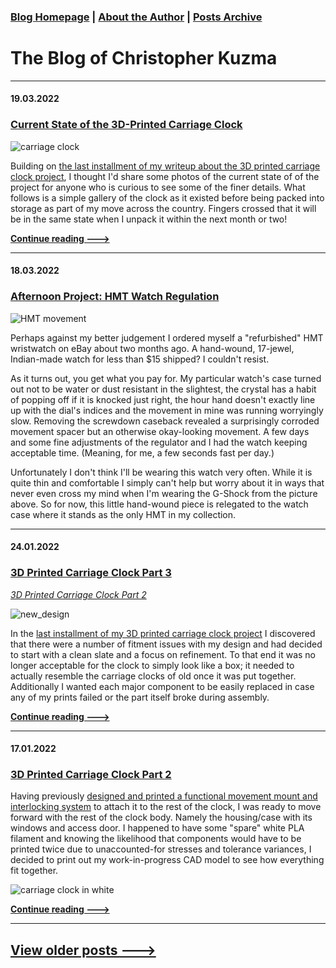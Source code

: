 ### [Blog Homepage](https://github.com/ckuzma/blog) | [About the Author](https://ckuzma.github.io/) | [Posts Archive](/posts)
# The Blog of Christopher Kuzma

----

#### 19.03.2022
### [Current State of the 3D-Printed Carriage Clock](./posts/2022/2022-03-19-carriage-clock-currently.md)

![carriage clock](./posts/2022/media/carriage_clock/IMG_3110.jpeg)

Building on [the last installment of my writeup about the 3D printed carriage clock project](./posts/2022/2022-01-24-carriage-clock-pt3.md), I thought I'd share some photos of the current state of of the project for anyone who is curious to see some of the finer details.  What follows is a simple gallery of the clock as it existed before being packed into storage as part of my move across the country.  Fingers crossed that it will be in the same state when I unpack it within the next month or two!

**[Continue reading --->](./posts/2022/2022-03-19-carriage-clock-currently.md)**

----

#### 18.03.2022
### [Afternoon Project: HMT Watch Regulation](posts/2022/2022-03-18-hmt-tuning.md)

![HMT movement](posts/2022/media/hmt_watch/hmt01.gif)

Perhaps against my better judgement I ordered myself a "refurbished" HMT wristwatch on eBay about two months ago.  A hand-wound, 17-jewel, Indian-made watch for less than $15 shipped?  I couldn't resist.

As it turns out, you get what you pay for.  My particular watch's case turned out not to be water or dust resistant in the slightest, the crystal has a habit of popping off if it is knocked just right, the hour hand doesn't exactly line up with the dial's indices and the movement in mine was running worryingly slow.  Removing the screwdown caseback revealed a surprisingly corroded movement spacer but an otherwise okay-looking movement.  A few days and some fine adjustments of the regulator and I had the watch keeping acceptable time.  (Meaning, for me, a few seconds fast per day.)

Unfortunately I don't think I'll be wearing this watch very often.  While it is quite thin and comfortable I simply can't help but worry about it in ways that never even cross my mind when I'm wearing the G-Shock from the picture above.  So for now, this little hand-wound piece is relegated to the watch case where it stands as the only HMT in my collection.

----

#### 24.01.2022
### [3D Printed Carriage Clock Part 3](posts/2022/2022-01-24-carriage-clock-pt3.md)

[_3D Printed Carriage Clock Part 2_](posts/2022/2022-01-17-carriage-clock-pt2.md)

![new_design](posts/2022/media/carriage_clock/IMG_3102.png)


In the [last installment of my 3D printed carriage clock project](posts/2022/2022-01-17-carriage-clock-pt2.md) I discovered that there were a number of fitment issues with my design and had decided to start with a clean slate and a focus on refinement.  To that end it was no longer acceptable for the clock to simply look like a box; it needed to actually resemble the carriage clocks of old once it was put together.  Additionally I wanted each major component to be easily replaced in case any of my prints failed or the part itself broke during assembly.

**[Continue reading --->](posts/2022/2022-01-24-carriage-clock-pt3.md)**

----

#### 17.01.2022
### [3D Printed Carriage Clock Part 2](posts/2022/2022-01-17-carriage-clock-pt2.md)

Having previously [designed and printed a functional movement mount and interlocking system](posts/2022/2022-01-16-carriage-clock-pt1.md) to attach it to the rest of the clock, I was ready to move forward with the rest of the clock body.  Namely the housing/case with its windows and access door.  I happened to have some "spare" white PLA filament and knowing the likelihood that components would have to be printed twice due to unaccounted-for stresses and tolerance variances, I decided to print out my work-in-progress CAD model to see how everything fit together.

![carriage clock in white](posts/2022/media/carriage_clock/IMG_2541.jpeg)

**[Continue reading --->](posts/2022/2022-01-17-carriage-clock-pt2.md)**

----

## [View older posts --->](/posts)